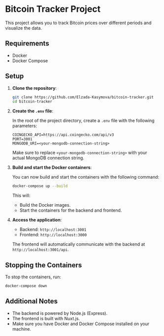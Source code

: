 # Bitcoin Tracker Project

This project allows you to track Bitcoin prices over different periods and visualize the data.

## Requirements

- Docker
- Docker Compose

## Setup

1. **Clone the repository**:

   ```bash
   git clone https://github.com/Elzada-Kasymova/bitcoin-tracker.git
   cd bitcoin-tracker
   ```

2. **Create the `.env` file**:

   In the root of the project directory, create a `.env` file with the following parameters:

   ```env
   COINGECKO_API=https://api.coingecko.com/api/v3
   PORT=3001
   MONGODB_URI=<your-mongodb-connection-string>
   ```

   Make sure to replace `<your-mongodb-connection-string>` with your actual MongoDB connection string.

3. **Build and start the Docker containers**:

   You can now build and start the containers with the following command:

   ```bash
   docker-compose up --build
   ```

   This will:
   - Build the Docker images.
   - Start the containers for the backend and frontend.

4. **Access the application**:

   - Backend: `http://localhost:3001`
   - Frontend: `http://localhost:3000`

   The frontend will automatically communicate with the backend at `http://localhost:3001/api`.

## Stopping the Containers

To stop the containers, run:

```bash
docker-compose down
```

## Additional Notes

- The backend is powered by Node.js (Express).
- The frontend is built with Nuxt.js.
- Make sure you have Docker and Docker Compose installed on your machine.
